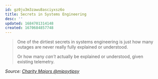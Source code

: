 ```yaml
---
id: gz0ju3m3zawu8asciyxsz6o
title: Secrets in Systems Engineering
desc: ''
updated: 1684701314148
created: 1670684857748
---
```


> One of the dirtiest secrets in systems engineering is just how many outages are never really fully explained or understood.
>
> Or how many *can't* actually be explained or understood, given existing telemetry.

_Source: [Charity Majors @mipsytipsy](https://twitter.com/mipsytipsy/status/992130364104630272)_
